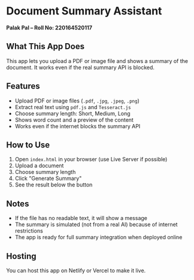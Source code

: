# Document Summary Assistant  
**Palak Pal – Roll No: 220164520117**

## What This App Does
This app lets you upload a PDF or image file and shows a summary of the document. It works even if the real summary API is blocked.

## Features
- Upload PDF or image files (`.pdf`, `.jpg`, `.jpeg`, `.png`)
- Extract real text using `pdf.js` and `Tesseract.js`
- Choose summary length: Short, Medium, Long
- Shows word count and a preview of the content
- Works even if the internet blocks the summary API

## How to Use
1. Open `index.html` in your browser (use Live Server if possible)
2. Upload a document
3. Choose summary length
4. Click "Generate Summary"
5. See the result below the button

## Notes
- If the file has no readable text, it will show a message
- The summary is simulated (not from a real AI) because of internet restrictions
- The app is ready for full summary integration when deployed online

## Hosting
You can host this app on Netlify or Vercel to make it live.
